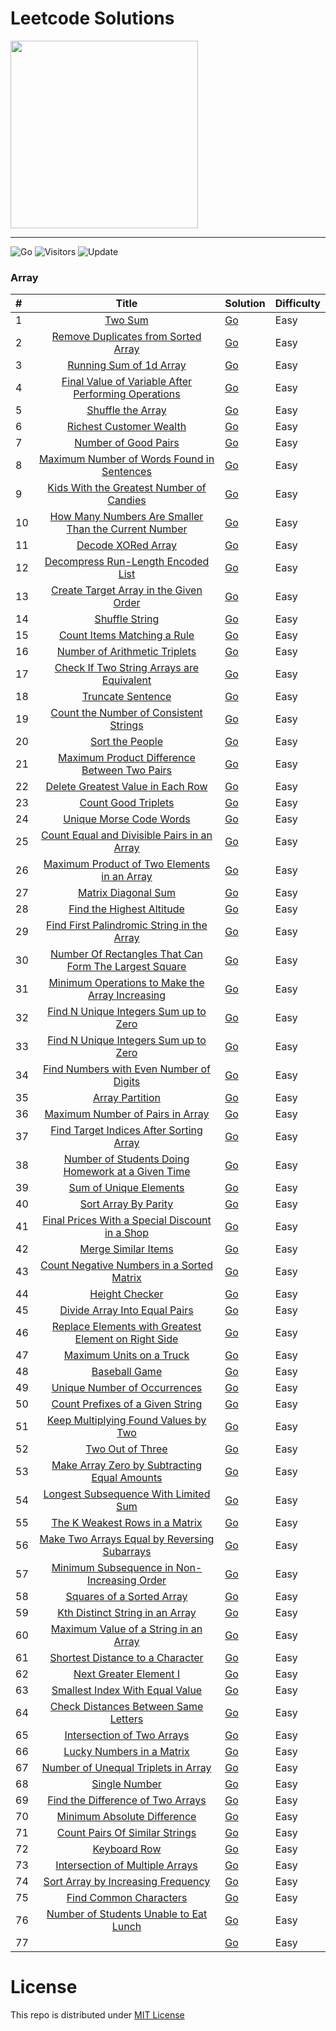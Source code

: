 # Leetcode Solutions

<img src="https://assets.leetcode.com/static_assets/public/webpack_bundles/images/logo-dark.e99485d9b.svg" width=300 />

-----

![Go](https://img.shields.io/badge/Go1.18-%2300ADD8.svg?style=flat&logo=go&logoColor=white)
![Visitors](https://visitor-badge.laobi.icu/badge?page_id=rprav-n.leetcode) 
![Update](https://img.shields.io/badge/update-daily-green.svg)&nbsp;


### Array

| \#  | Title  | Solution | Difficulty
| :------------ |:---------------:| :-----|  :-----|
| 1     | [Two Sum](https://leetcode.com/problems/two-sum) |  [Go](https://github.com/rprav-n/leetcode/blob/main/code/Two%20Sum/main.go) |  Easy |
| 2     | [Remove Duplicates from Sorted Array](https://leetcode.com/problems/remove-duplicates-from-sorted-array/) |  [Go](https://github.com/rprav-n/leetcode/blob/main/code/Array/Remove%20Duplicates%20from%20Sorted%20Array/main.go) |  Easy |
| 3     | [Running Sum of 1d Array](https://leetcode.com/problems/running-sum-of-1d-array) |  [Go](https://github.com/rprav-n/leetcode/blob/main/code/Array/Running%20Sum%20of%201d%20Array/main.go) |  Easy |
| 4     | [Final Value of Variable After Performing Operations](https://leetcode.com/problems/final-value-of-variable-after-performing-operations/) |  [Go](https://github.com/rprav-n/leetcode/blob/main/code/Array/Final%20Value%20of%20Variable%20After%20Performing%20Operations/main.go) |  Easy |
| 5     | [Shuffle the Array](https://leetcode.com/problems/shuffle-the-array/) |  [Go](https://github.com/rprav-n/leetcode/blob/main/code/Array/Shuffle%20the%20Array/main.go) |  Easy |
| 6     | [Richest Customer Wealth](https://leetcode.com/problems/richest-customer-wealth) |  [Go](https://github.com/rprav-n/leetcode/blob/main/code/Array/Richest%20Customer%20Wealth/main.go) |  Easy |
| 7     | [Number of Good Pairs](https://leetcode.com/problems/number-of-good-pairs/) |  [Go](https://github.com/rprav-n/leetcode/blob/main/code/Array/Number%20of%20Good%20Pairs/main.go) |  Easy |
| 8     | [Maximum Number of Words Found in Sentences](https://leetcode.com/problems/maximum-number-of-words-found-in-sentences/) |  [Go](https://github.com/rprav-n/leetcode/blob/main/code/Array/Maximum%20Number%20of%20Words%20Found%20in%20Sentences/main.go) |  Easy |
| 9     | [Kids With the Greatest Number of Candies](https://leetcode.com/problems/kids-with-the-greatest-number-of-candies) |  [Go](https://github.com/rprav-n/leetcode/blob/main/code/Array/Kids%20With%20the%20Greatest%20Number%20of%20Candies/main.go) |  Easy |
| 10     | [How Many Numbers Are Smaller Than the Current Number](https://leetcode.com/problems/how-many-numbers-are-smaller-than-the-current-number) |  [Go](https://github.com/rprav-n/leetcode/blob/main/code/Array/How%20Many%20Numbers%20Are%20Smaller%20Than%20the%20Current%20Number/main.go) |  Easy |
| 11     | [Decode XORed Array](https://leetcode.com/problems/decode-xored-array/) |  [Go](https://github.com/rprav-n/leetcode/blob/main/code/Array/Decode%20XORed%20Array/main.go) |  Easy |
| 12     | [Decompress Run-Length Encoded List](https://leetcode.com/problems/decompress-run-length-encoded-list/) |  [Go](https://github.com/rprav-n/leetcode/blob/main/code/Array/Decompress%20Run-Length%20Encoded%20List/main.go) |  Easy |
| 13     | [Create Target Array in the Given Order](https://leetcode.com/problems/create-target-array-in-the-given-order/) |  [Go](https://github.com/rprav-n/leetcode/blob/main/code/Array/Create%20Target%20Array%20in%20the%20Given%20Order/main.go) |  Easy |
| 14     | [Shuffle String](https://leetcode.com/problems/shuffle-string/) |  [Go](https://github.com/rprav-n/leetcode/blob/main/code/Array/Shuffle%20String/main.go) |  Easy |
| 15     | [Count Items Matching a Rule](https://leetcode.com/problems/count-items-matching-a-rule/) |  [Go](https://github.com/rprav-n/leetcode/blob/main/code/Array/Count%20Items%20Matching%20a%20Rule/main.go) |  Easy |
| 16     | [Number of Arithmetic Triplets](https://leetcode.com/problems/number-of-arithmetic-triplets/) |  [Go](https://github.com/rprav-n/leetcode/blob/main/code/Array/Number%20of%20Arithmetic%20Triplets/main.go) |  Easy |
| 17     | [Check If Two String Arrays are Equivalent](https://leetcode.com/problems/check-if-two-string-arrays-are-equivalent/) |  [Go](https://github.com/rprav-n/leetcode/blob/main/code/Array/Check%20If%20Two%20String%20Arrays%20are%20Equivalent/main.go) |  Easy |
| 18     | [Truncate Sentence](https://leetcode.com/problems/truncate-sentence) |  [Go](https://github.com/rprav-n/leetcode/blob/main/code/Array/Truncate%20Sentence/main.go) |  Easy |
| 19     | [Count the Number of Consistent Strings](https://leetcode.com/problems/count-the-number-of-consistent-strings/) |  [Go](https://github.com/rprav-n/leetcode/blob/main/code/Array/Count%20the%20Number%20of%20Consistent%20Strings/main.go) |  Easy |
| 20    | [Sort the People](https://leetcode.com/problems/sort-the-people/) |  [Go](https://github.com/rprav-n/leetcode/blob/main/code/Array/Sort%20the%20People/main.go) |  Easy |
| 21    | [Maximum Product Difference Between Two Pairs](https://leetcode.com/problems/maximum-product-difference-between-two-pairs/) |  [Go](https://github.com/rprav-n/leetcode/blob/main/code/Array/Maximum%20Product%20Difference%20Between%20Two%20Pairs/main.go) |  Easy |
| 22    | [Delete Greatest Value in Each Row](https://leetcode.com/problems/delete-greatest-value-in-each-row/) |  [Go](https://github.com/rprav-n/leetcode/blob/main/code/Array/Delete%20Greatest%20Value%20in%20Each%20Row/main.go) |  Easy |
| 23    | [Count Good Triplets](https://leetcode.com/problems/count-good-triplets/) |  [Go](https://github.com/rprav-n/leetcode/blob/main/code/Array/Count%20Good%20Triplets/main.go) |  Easy |
| 24    | [Unique Morse Code Words](https://leetcode.com/problems/unique-morse-code-words/) |  [Go](https://github.com/rprav-n/leetcode/blob/main/code/Array/Unique%20Morse%20Code%20Words/main.go) |  Easy |
| 25    | [Count Equal and Divisible Pairs in an Array](https://leetcode.com/problems/count-equal-and-divisible-pairs-in-an-array/) |  [Go](https://leetcode.com/problems/count-equal-and-divisible-pairs-in-an-array/submissions/865104473/) |  Easy |
| 26    | [Maximum Product of Two Elements in an Array](https://leetcode.com/problems/maximum-product-of-two-elements-in-an-array/) |  [Go](https://github.com/rprav-n/leetcode/blob/main/code/Array/Maximum%20Product%20of%20Two%20Elements%20in%20an%20Array/main.go) |  Easy |
| 27    | [Matrix Diagonal Sum](https://leetcode.com/problems/matrix-diagonal-sum/) |  [Go](https://github.com/rprav-n/leetcode/blob/main/code/Array/Matrix%20Diagonal%20Sum/main.go) |  Easy |
| 28    | [Find the Highest Altitude](https://leetcode.com/problems/find-the-highest-altitude/) |  [Go](https://github.com/rprav-n/leetcode/blob/main/code/Array/Find%20the%20Highest%20Altitude/main.go) |  Easy |
| 29    | [Find First Palindromic String in the Array](https://leetcode.com/problems/find-first-palindromic-string-in-the-array/) |  [Go](https://github.com/rprav-n/leetcode/blob/main/code/Array/Find%20First%20Palindromic%20String%20in%20the%20Array/main.go) |  Easy |
| 30    | [Number Of Rectangles That Can Form The Largest Square](https://leetcode.com/problems/number-of-rectangles-that-can-form-the-largest-square/) |  [Go](https://github.com/rprav-n/leetcode/blob/main/code/Array/Number%20Of%20Rectangles%20That%20Can%20Form%20The%20Largest%20Square/main.go) |  Easy |
| 31    | [Minimum Operations to Make the Array Increasing](https://leetcode.com/problems/minimum-operations-to-make-the-array-increasing/) |  [Go](https://github.com/rprav-n/leetcode/blob/main/code/Array/Minimum%20Operations%20to%20Make%20the%20Array%20Increasing/main.go) |  Easy |
| 32    | [Find N Unique Integers Sum up to Zero](https://leetcode.com/problems/find-n-unique-integers-sum-up-to-zero/) |  [Go](https://github.com/rprav-n/leetcode/blob/main/code/Array/Find%20N%20Unique%20Integers%20Sum%20up%20to%20Zero/main.go) |  Easy |
| 33    | [Find N Unique Integers Sum up to Zero](https://leetcode.com/problems/counting-words-with-a-given-prefix) |  [Go](https://github.com/rprav-n/leetcode/blob/main/code/Array/Counting%20Words%20With%20a%20Given%20Prefix/main.go) |  Easy |
| 34    | [Find Numbers with Even Number of Digits](https://leetcode.com/problems/find-numbers-with-even-number-of-digits/) |  [Go](https://github.com/rprav-n/leetcode/blob/main/code/Array/Find%20Numbers%20with%20Even%20Number%20of%20Digits/main.go) |  Easy |
| 35    | [Array Partition](https://leetcode.com/problems/array-partition/) |  [Go](https://github.com/rprav-n/leetcode/blob/main/code/Array/Array%20Partition/main.go) |  Easy |
| 36    | [Maximum Number of Pairs in Array](https://leetcode.com/problems/maximum-number-of-pairs-in-array/) |  [Go](https://github.com/rprav-n/leetcode/blob/main/code/Array/Maximum%20Number%20of%20Pairs%20in%20Array/main.go) |  Easy |
| 37    | [Find Target Indices After Sorting Array](https://leetcode.com/problems/find-target-indices-after-sorting-array) |  [Go](https://github.com/rprav-n/leetcode/blob/main/code/Array/Find%20Target%20Indices%20After%20Sorting%20Array/main.go) |  Easy |
| 38    | [Number of Students Doing Homework at a Given Time](https://leetcode.com/problems/number-of-students-doing-homework-at-a-given-time/) |  [Go](https://github.com/rprav-n/leetcode/blob/main/code/Array/Number%20of%20Students%20Doing%20Homework%20at%20a%20Given%20Time/main.go) |  Easy |
| 39    | [Sum of Unique Elements](https://leetcode.com/problems/sum-of-unique-elements/) |  [Go](https://github.com/rprav-n/leetcode/blob/main/code/Array/Sum%20of%20Unique%20Elements/main.go) |  Easy |
| 40    | [Sort Array By Parity](https://leetcode.com/problems/sort-array-by-parity/) |  [Go](https://github.com/rprav-n/leetcode/blob/main/code/Array/Sort%20Array%20By%20Parity/main.go) |  Easy |
| 41    | [Final Prices With a Special Discount in a Shop](https://leetcode.com/problems/final-prices-with-a-special-discount-in-a-shop/) |  [Go](https://github.com/rprav-n/leetcode/blob/main/code/Array/Final%20Prices%20With%20a%20Special%20Discount%20in%20a%20Shop/main.go) |  Easy |
| 42    | [Merge Similar Items](https://leetcode.com/problems/merge-similar-items/) |  [Go](https://github.com/rprav-n/leetcode/blob/main/code/Array/Merge%20Similar%20Items/main.go) |  Easy |
| 43    | [Count Negative Numbers in a Sorted Matrix](https://leetcode.com/problems/count-negative-numbers-in-a-sorted-matrix/) |  [Go](https://github.com/rprav-n/leetcode/blob/main/code/Array/Count%20Negative%20Numbers%20in%20a%20Sorted%20Matrix/main.go) |  Easy |
| 44    | [Height Checker](https://leetcode.com/problems/height-checker/) |  [Go](https://github.com/rprav-n/leetcode/blob/main/code/Array/Height%20Checker/main.go) |  Easy |
| 45    | [Divide Array Into Equal Pairs](https://leetcode.com/problems/divide-array-into-equal-pairs/) |  [Go](https://github.com/rprav-n/leetcode/blob/main/code/Array/Divide%20Array%20Into%20Equal%20Pairs/main.go) |  Easy |
| 46    | [Replace Elements with Greatest Element on Right Side](https://leetcode.com/problems/replace-elements-with-greatest-element-on-right-side/) |  [Go](https://github.com/rprav-n/leetcode/blob/main/code/Array/Replace%20Elements%20with%20Greatest%20Element%20on%20Right%20Side/main.go) |  Easy |
| 47    | [Maximum Units on a Truck](https://leetcode.com/problems/maximum-units-on-a-truck/) |  [Go](https://github.com/rprav-n/leetcode/blob/main/code/Array/Maximum%20Units%20on%20a%20Truck/main.go) |  Easy |
| 48    | [Baseball Game](https://leetcode.com/problems/baseball-game/) |  [Go](https://github.com/rprav-n/leetcode/blob/main/code/Array/Baseball%20Game/main.go) |  Easy |
| 49    | [Unique Number of Occurrences](https://leetcode.com/problems/unique-number-of-occurrences/) |  [Go](https://github.com/rprav-n/leetcode/blob/main/code/Array/Unique%20Number%20of%20Occurrences/main.go) |  Easy |
| 50    | [Count Prefixes of a Given String](https://leetcode.com/problems/count-prefixes-of-a-given-string/) |  [Go](https://github.com/rprav-n/leetcode/blob/main/code/Array/Count%20Prefixes%20of%20a%20Given%20String/main.go) |  Easy |
| 51    | [Keep Multiplying Found Values by Two](https://leetcode.com/problems/keep-multiplying-found-values-by-two/) |  [Go](https://github.com/rprav-n/leetcode/blob/main/code/Array/Keep%20Multiplying%20Found%20Values%20by%20Two/main.go) |  Easy |
| 52    | [Two Out of Three](https://leetcode.com/problems/two-out-of-three/) |  [Go](https://github.com/rprav-n/leetcode/blob/main/code/Array/Two%20Out%20of%20Three/main.go) |  Easy |
| 53    | [Make Array Zero by Subtracting Equal Amounts](https://leetcode.com/problems/make-array-zero-by-subtracting-equal-amounts/) |  [Go](https://github.com/rprav-n/leetcode/blob/main/code/Array/Make%20Array%20Zero%20by%20Subtracting%20Equal%20Amounts/main.go) |  Easy |
| 54    | [Longest Subsequence With Limited Sum](https://leetcode.com/problems/longest-subsequence-with-limited-sum/) |  [Go](https://github.com/rprav-n/leetcode/blob/main/code/Array/Longest%20Subsequence%20With%20Limited%20Sum/main.go) |  Easy |
| 55    | [The K Weakest Rows in a Matrix](https://leetcode.com/problems/the-k-weakest-rows-in-a-matrix/) |  [Go](https://github.com/rprav-n/leetcode/blob/main/code/Array/The%20K%20Weakest%20Rows%20in%20a%20Matrix/main.go) |  Easy |
| 56    | [Make Two Arrays Equal by Reversing Subarrays](https://leetcode.com/problems/make-two-arrays-equal-by-reversing-subarrays/) |  [Go](https://github.com/rprav-n/leetcode/blob/main/code/Array/Make%20Two%20Arrays%20Equal%20by%20Reversing%20Subarrays/main.go) |  Easy |
| 57    | [Minimum Subsequence in Non-Increasing Order](https://leetcode.com/problems/minimum-subsequence-in-non-increasing-order/) |  [Go](https://github.com/rprav-n/leetcode/blob/main/code/Array/Minimum%20Subsequence%20in%20Non-Increasing%20Order/main.go) |  Easy |
| 58    | [Squares of a Sorted Array](https://leetcode.com/problems/squares-of-a-sorted-array/) |  [Go](https://github.com/rprav-n/leetcode/blob/main/code/Array/Squares%20of%20a%20Sorted%20Array/main.go) |  Easy |
| 59    | [Kth Distinct String in an Array](https://leetcode.com/problems/kth-distinct-string-in-an-array/) |  [Go](https://github.com/rprav-n/leetcode/blob/main/code/Array/Kth%20Distinct%20String%20in%20an%20Array/main.go) |  Easy |
| 60    | [Maximum Value of a String in an Array](https://leetcode.com/problems/maximum-value-of-a-string-in-an-array/) |  [Go](https://github.com/rprav-n/leetcode/blob/main/code/Array/Maximum%20Value%20of%20a%20String%20in%20an%20Array/main.go) |  Easy |
| 61    | [Shortest Distance to a Character](https://leetcode.com/problems/shortest-distance-to-a-character/) |  [Go](https://github.com/rprav-n/leetcode/blob/main/code/Array/Shortest%20Distance%20to%20a%20Character/main.go) |  Easy |
| 62    | [Next Greater Element I](https://leetcode.com/problems/next-greater-element-i/) |  [Go](https://github.com/rprav-n/leetcode/blob/main/code/Array/Next%20Greater%20Element%20I/main.go) |  Easy |
| 63    | [Smallest Index With Equal Value](https://leetcode.com/problems/smallest-index-with-equal-value/) |  [Go](https://github.com/rprav-n/leetcode/blob/main/code/Array/Smallest%20Index%20With%20Equal%20Value/main.go) |  Easy |
| 64    | [Check Distances Between Same Letters](https://leetcode.com/problems/check-distances-between-same-letters/) |  [Go](https://github.com/rprav-n/leetcode/blob/main/code/Array/Check%20Distances%20Between%20Same%20Letters/main.go) |  Easy |
| 65    | [Intersection of Two Arrays](https://leetcode.com/problems/intersection-of-two-arrays/) |  [Go](https://github.com/rprav-n/leetcode/blob/main/code/Array/Intersection%20of%20Two%20Arrays/main.go) |  Easy |
| 66    | [Lucky Numbers in a Matrix](https://leetcode.com/problems/lucky-numbers-in-a-matrix/) |  [Go](https://github.com/rprav-n/leetcode/blob/main/code/Array/Lucky%20Numbers%20in%20a%20Matrix/main.go) |  Easy |
| 67    | [Number of Unequal Triplets in Array](https://leetcode.com/problems/number-of-unequal-triplets-in-array/) |  [Go](https://github.com/rprav-n/leetcode/blob/main/code/Array/Number%20of%20Unequal%20Triplets%20in%20Array/main.go) |  Easy |
| 68    | [Single Number](https://leetcode.com/problems/single-number/) |  [Go](https://github.com/rprav-n/leetcode/blob/main/code/Array/Single%20Number/main.go) |  Easy |
| 69    | [Find the Difference of Two Arrays](https://leetcode.com/problems/find-the-difference-of-two-arrays/) |  [Go](https://github.com/rprav-n/leetcode/tree/main/code/Array/Find%20the%20Difference%20of%20Two%20Arrays) |  Easy |
| 70    | [Minimum Absolute Difference](https://leetcode.com/problems/minimum-absolute-difference/) |  [Go](https://github.com/rprav-n/leetcode/blob/main/code/Array/Minimum%20Absolute%20Difference/main.go) |  Easy |
| 71    | [Count Pairs Of Similar Strings](https://leetcode.com/problems/count-pairs-of-similar-strings/) |  [Go](https://github.com/rprav-n/leetcode/blob/main/code/Array/Count%20Pairs%20Of%20Similar%20Strings/main.go) |  Easy |
| 72    | [Keyboard Row](https://leetcode.com/problems/keyboard-row/) |  [Go](https://github.com/rprav-n/leetcode/blob/main/code/Array/Keyboard%20Row/main.go) |  Easy |
| 73    | [Intersection of Multiple Arrays](https://leetcode.com/problems/intersection-of-multiple-arrays/) |  [Go](https://github.com/rprav-n/leetcode/blob/main/code/Array/Intersection%20of%20Multiple%20Arrays/main.go) |  Easy |
| 74    | [Sort Array by Increasing Frequency](https://leetcode.com/problems/sort-array-by-increasing-frequency/) |  [Go](https://github.com/rprav-n/leetcode/blob/main/code/Array/Sort%20Array%20by%20Increasing%20Frequency/main.go) |  Easy |
| 75    | [Find Common Characters](https://leetcode.com/problems/find-common-characters/) |  [Go](https://github.com/rprav-n/leetcode/blob/main/code/Array/Find%20Common%20Characters/main.go) |  Easy |
| 76    | [Number of Students Unable to Eat Lunch](https://leetcode.com/problems/number-of-students-unable-to-eat-lunch/) |  [Go](https://github.com/rprav-n/leetcode/blob/main/code/Array/Number%20of%20Students%20Unable%20to%20Eat%20Lunch/main.go) |  Easy |
| 77    | []() |  [Go]() |  Easy |




# License

This repo is distributed under [MIT License](https://github.com/rprav-n/leetcode/blob/main/LICENSE.md)
